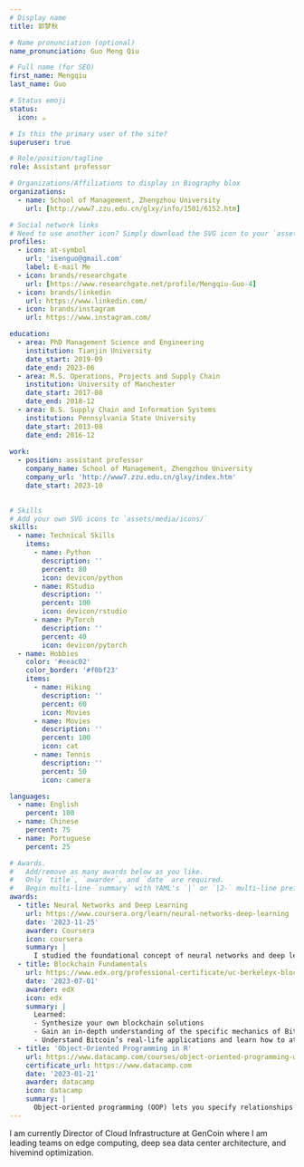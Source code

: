 ```yaml
---
# Display name
title: 郭梦秋

# Name pronunciation (optional)
name_pronunciation: Guo Meng Qiu

# Full name (for SEO)
first_name: Mengqiu
last_name: Guo

# Status emoji
status:
  icon: ☕️

# Is this the primary user of the site?
superuser: true

# Role/position/tagline
role: Assistant professor

# Organizations/Affiliations to display in Biography blox
organizations:
  - name: School of Management, Zhengzhou University
    url: [http://www7.zzu.edu.cn/glxy/info/1501/6152.htm]

# Social network links
# Need to use another icon? Simply download the SVG icon to your `assets/media/icons/` folder.
profiles:
  - icon: at-symbol
    url: 'isenguo@gmail.com'
    label: E-mail Me
  - icon: brands/researchgate
    url: [https://www.researchgate.net/profile/Mengqiu-Guo-4]
  - icon: brands/linkedin
    url: https://www.linkedin.com/
  - icon: brands/instagram
    url: https://www.instagram.com/

education:
  - area: PhD Management Science and Engineering
    institution: Tianjin University
    date_start: 2019-09
    date_end: 2023-06
  - area: M.S. Operations, Projects and Supply Chain
    institution: University of Manchester
    date_start: 2017-08
    date_end: 2018-12
  - area: B.S. Supply Chain and Information Systems
    institution: Pennsylvania State University
    date_start: 2013-08
    date_end: 2016-12
 
work:
  - position: assistant professor
    company_name: School of Management, Zhengzhou University
    company_url: 'http://www7.zzu.edu.cn/glxy/index.htm'
    date_start: 2023-10
    

# Skills
# Add your own SVG icons to `assets/media/icons/`
skills:
  - name: Technical Skills
    items:
      - name: Python
        description: ''
        percent: 80
        icon: devicon/python
      - name: RStudio
        description: ''
        percent: 100
        icon: devicon/rstudio
      - name: PyTorch
        description: ''
        percent: 40
        icon: devicon/pytorch
  - name: Hobbies
    color: '#eeac02'
    color_border: '#f0bf23'
    items:
      - name: Hiking
        description: ''
        percent: 60
        icon: Movies
      - name: Movies
        description: ''
        percent: 100
        icon: cat
      - name: Tennis
        description: ''
        percent: 50
        icon: camera

languages:
  - name: English
    percent: 100
  - name: Chinese
    percent: 75
  - name: Portuguese
    percent: 25

# Awards.
#   Add/remove as many awards below as you like.
#   Only `title`, `awarder`, and `date` are required.
#   Begin multi-line `summary` with YAML's `|` or `|2-` multi-line prefix and indent 2 spaces below.
awards:
  - title: Neural Networks and Deep Learning
    url: https://www.coursera.org/learn/neural-networks-deep-learning
    date: '2023-11-25'
    awarder: Coursera
    icon: coursera
    summary: |
      I studied the foundational concept of neural networks and deep learning. By the end, I was familiar with the significant technological trends driving the rise of deep learning; build, train, and apply fully connected deep neural networks; implement efficient (vectorized) neural networks; identify key parameters in a neural network’s architecture; and apply deep learning to your own applications.
  - title: Blockchain Fundamentals
    url: https://www.edx.org/professional-certificate/uc-berkeleyx-blockchain-fundamentals
    date: '2023-07-01'
    awarder: edX
    icon: edx
    summary: |
      Learned:
      - Synthesize your own blockchain solutions
      - Gain an in-depth understanding of the specific mechanics of Bitcoin
      - Understand Bitcoin’s real-life applications and learn how to attack and destroy Bitcoin, Ethereum, smart contracts and Dapps, and alternatives to Bitcoin’s Proof-of-Work consensus algorithm
  - title: 'Object-Oriented Programming in R'
    url: https://www.datacamp.com/courses/object-oriented-programming-with-s3-and-r6-in-r
    certificate_url: https://www.datacamp.com
    date: '2023-01-21'
    awarder: datacamp
    icon: datacamp
    summary: |
      Object-oriented programming (OOP) lets you specify relationships between functions and the objects that they can act on, helping you manage complexity in your code. This is an intermediate level course, providing an introduction to OOP, using the S3 and R6 systems. S3 is a great day-to-day R programming tool that simplifies some of the functions that you write. R6 is especially useful for industry-specific analyses, working with web APIs, and building GUIs.
---
```


I am currently Director of Cloud Infrastructure at GenCoin where I am leading teams on edge computing, deep sea data center architecture, and hivemind optimization.
